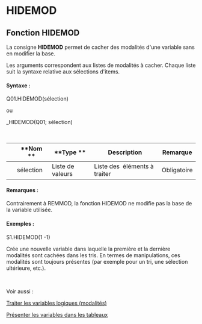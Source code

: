 # HIDEMOD

## Fonction HIDEMOD

La consigne **HIDEMOD** permet de cacher des modalités d'une variable sans en modifier la base.

Les arguments correspondent aux listes de modalités à cacher. Chaque liste suit la syntaxe relative aux sélections d'items.

#### Syntaxe :&nbsp;

Q01.HIDEMOD(sélection)

ou

\_HIDEMOD(Q01; sélection)

&nbsp;

| &nbsp; | **Nom ** | **Type ** | **Description** | **Remarque** |
| --- | --- | --- | --- | --- |
| &nbsp; | sélection | Liste de valeurs | Liste des&nbsp; éléments à traiter | Obligatoire |


#### Remarques :

Contrairement à REMMOD, la fonction HIDEMOD ne modifie pas la base de la variable utilisée.

#### Exemples :

S1.HIDEMOD(1 -1)

Crée une nouvelle variable dans laquelle la première et la dernière modalités sont cachées dans les tris. En termes de manipulations, ces modalités sont toujours présentes (par exemple pour un tri, une sélection ultérieure, etc.).

&nbsp;

Voir aussi :&nbsp;

[Traiter les variables logiques (modalités)](<Traiterlesvariableslogiquesmoda1.md>)

[Présenter les variables dans les tableaux](<Presenterlesvariablesdanslestab1.md>)
